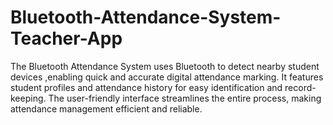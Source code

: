 # Bluetooth-Attendance-System-Teacher-App
The Bluetooth Attendance System uses Bluetooth to detect nearby student devices ,enabling quick and accurate digital attendance marking. It features student profiles and attendance history for easy identification and record-keeping. The user-friendly interface streamlines the entire process, making attendance management efficient and reliable.

